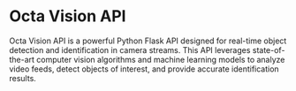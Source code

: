 # Octa Vision API
Octa Vision API is a powerful Python Flask API designed for real-time object detection and identification in camera streams. This API leverages state-of-the-art computer vision algorithms and machine learning models to analyze video feeds, detect objects of interest, and provide accurate identification results.
